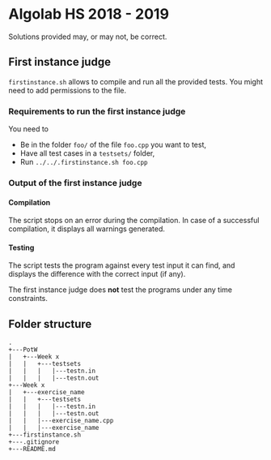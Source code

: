 # Algolab HS 2018 - 2019

Solutions provided may, or may not, be correct.

## First instance judge
`firstinstance.sh` allows to compile and run all the provided tests. You might need to add permissions to the file.

### Requirements to run the first instance judge
You need to

* Be in the folder `foo/` of the file `foo.cpp` you want to test,
* Have all test cases in a `testsets/` folder,
* Run `../../.firstinstance.sh foo.cpp`

### Output of the first instance judge

#### Compilation
The script stops on an error during the compilation. In case of a successful compilation, it displays all warnings generated.

#### Testing
The script tests the program against every test input it can find, and displays the difference with the correct input (if any).

The first instance judge does **not** test the programs under any time constraints.

## Folder structure
```
.
+---PotW
|	+---Week x
|	|	+---testsets
|	|	|	|---testn.in
|	|	|	|---testn.out
+---Week x
|	+---exercise_name
|	|	+---testsets
|	|	|	|---testn.in
|	|	|	|---testn.out
|	|	|---exercise_name.cpp
|	|	|---exercise_name
+---firstinstance.sh
+---.gitignore
+---README.md
```